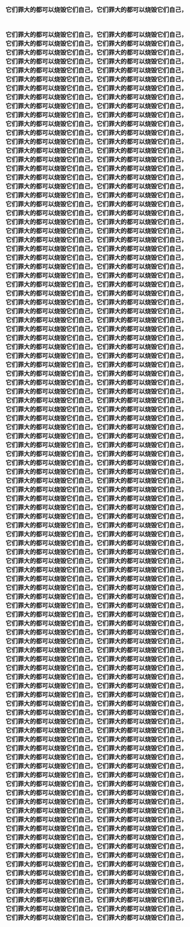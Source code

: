 <h3>
<br>它们罪大的都可以烧毁它们自己，它们罪大的都可以烧毁它们自己，
</h3>
<h3>
<br>它们罪大的都可以烧毁它们自己，它们罪大的都可以烧毁它们自己，
<br>它们罪大的都可以烧毁它们自己，它们罪大的都可以烧毁它们自己，
<br>它们罪大的都可以烧毁它们自己，它们罪大的都可以烧毁它们自己，
<br>它们罪大的都可以烧毁它们自己，它们罪大的都可以烧毁它们自己，
<br>它们罪大的都可以烧毁它们自己，它们罪大的都可以烧毁它们自己，
<br>它们罪大的都可以烧毁它们自己，它们罪大的都可以烧毁它们自己，
<br>它们罪大的都可以烧毁它们自己，它们罪大的都可以烧毁它们自己，
<br>它们罪大的都可以烧毁它们自己，它们罪大的都可以烧毁它们自己，
<br>它们罪大的都可以烧毁它们自己，它们罪大的都可以烧毁它们自己，
<br>它们罪大的都可以烧毁它们自己，它们罪大的都可以烧毁它们自己，
<br>它们罪大的都可以烧毁它们自己，它们罪大的都可以烧毁它们自己，
<br>它们罪大的都可以烧毁它们自己，它们罪大的都可以烧毁它们自己，
<br>它们罪大的都可以烧毁它们自己，它们罪大的都可以烧毁它们自己，
<br>它们罪大的都可以烧毁它们自己，它们罪大的都可以烧毁它们自己，
<br>它们罪大的都可以烧毁它们自己，它们罪大的都可以烧毁它们自己，
<br>它们罪大的都可以烧毁它们自己，它们罪大的都可以烧毁它们自己，
<br>它们罪大的都可以烧毁它们自己，它们罪大的都可以烧毁它们自己，
<br>它们罪大的都可以烧毁它们自己，它们罪大的都可以烧毁它们自己，
<br>它们罪大的都可以烧毁它们自己，它们罪大的都可以烧毁它们自己，
<br>它们罪大的都可以烧毁它们自己，它们罪大的都可以烧毁它们自己，
<br>它们罪大的都可以烧毁它们自己，它们罪大的都可以烧毁它们自己，
<br>它们罪大的都可以烧毁它们自己，它们罪大的都可以烧毁它们自己，
<br>它们罪大的都可以烧毁它们自己，它们罪大的都可以烧毁它们自己，
<br>它们罪大的都可以烧毁它们自己，它们罪大的都可以烧毁它们自己，
<br>它们罪大的都可以烧毁它们自己，它们罪大的都可以烧毁它们自己，
<br>它们罪大的都可以烧毁它们自己，它们罪大的都可以烧毁它们自己，
<br>它们罪大的都可以烧毁它们自己，它们罪大的都可以烧毁它们自己，
<br>它们罪大的都可以烧毁它们自己，它们罪大的都可以烧毁它们自己，
<br>它们罪大的都可以烧毁它们自己，它们罪大的都可以烧毁它们自己，
<br>它们罪大的都可以烧毁它们自己，它们罪大的都可以烧毁它们自己，
<br>它们罪大的都可以烧毁它们自己，它们罪大的都可以烧毁它们自己，
<br>它们罪大的都可以烧毁它们自己，它们罪大的都可以烧毁它们自己，
<br>它们罪大的都可以烧毁它们自己，它们罪大的都可以烧毁它们自己，
<br>它们罪大的都可以烧毁它们自己，它们罪大的都可以烧毁它们自己，
<br>它们罪大的都可以烧毁它们自己，它们罪大的都可以烧毁它们自己，
<br>它们罪大的都可以烧毁它们自己，它们罪大的都可以烧毁它们自己，
<br>它们罪大的都可以烧毁它们自己，它们罪大的都可以烧毁它们自己，
<br>它们罪大的都可以烧毁它们自己，它们罪大的都可以烧毁它们自己，
<br>它们罪大的都可以烧毁它们自己，它们罪大的都可以烧毁它们自己，
<br>它们罪大的都可以烧毁它们自己，它们罪大的都可以烧毁它们自己，
<br>它们罪大的都可以烧毁它们自己，它们罪大的都可以烧毁它们自己，
<br>它们罪大的都可以烧毁它们自己，它们罪大的都可以烧毁它们自己，
<br>它们罪大的都可以烧毁它们自己，它们罪大的都可以烧毁它们自己，
<br>它们罪大的都可以烧毁它们自己，它们罪大的都可以烧毁它们自己，
<br>它们罪大的都可以烧毁它们自己，它们罪大的都可以烧毁它们自己，
<br>它们罪大的都可以烧毁它们自己，它们罪大的都可以烧毁它们自己，
<br>它们罪大的都可以烧毁它们自己，它们罪大的都可以烧毁它们自己，
<br>它们罪大的都可以烧毁它们自己，它们罪大的都可以烧毁它们自己，
<br>它们罪大的都可以烧毁它们自己，它们罪大的都可以烧毁它们自己，
<br>它们罪大的都可以烧毁它们自己，它们罪大的都可以烧毁它们自己，
<br>它们罪大的都可以烧毁它们自己，它们罪大的都可以烧毁它们自己，
<br>它们罪大的都可以烧毁它们自己，它们罪大的都可以烧毁它们自己，
<br>它们罪大的都可以烧毁它们自己，它们罪大的都可以烧毁它们自己，
<br>它们罪大的都可以烧毁它们自己，它们罪大的都可以烧毁它们自己，
<br>它们罪大的都可以烧毁它们自己，它们罪大的都可以烧毁它们自己，
<br>它们罪大的都可以烧毁它们自己，它们罪大的都可以烧毁它们自己，
<br>它们罪大的都可以烧毁它们自己，它们罪大的都可以烧毁它们自己，
<br>它们罪大的都可以烧毁它们自己，它们罪大的都可以烧毁它们自己，
<br>它们罪大的都可以烧毁它们自己，它们罪大的都可以烧毁它们自己，
<br>它们罪大的都可以烧毁它们自己，它们罪大的都可以烧毁它们自己，
<br>它们罪大的都可以烧毁它们自己，它们罪大的都可以烧毁它们自己，
<br>它们罪大的都可以烧毁它们自己，它们罪大的都可以烧毁它们自己，
<br>它们罪大的都可以烧毁它们自己，它们罪大的都可以烧毁它们自己，
<br>它们罪大的都可以烧毁它们自己，它们罪大的都可以烧毁它们自己，
<br>它们罪大的都可以烧毁它们自己，它们罪大的都可以烧毁它们自己，
<br>它们罪大的都可以烧毁它们自己，它们罪大的都可以烧毁它们自己，
<br>它们罪大的都可以烧毁它们自己，它们罪大的都可以烧毁它们自己，
<br>它们罪大的都可以烧毁它们自己，它们罪大的都可以烧毁它们自己，
<br>它们罪大的都可以烧毁它们自己，它们罪大的都可以烧毁它们自己，
<br>它们罪大的都可以烧毁它们自己，它们罪大的都可以烧毁它们自己，
<br>它们罪大的都可以烧毁它们自己，它们罪大的都可以烧毁它们自己，
<br>它们罪大的都可以烧毁它们自己，它们罪大的都可以烧毁它们自己，
<br>它们罪大的都可以烧毁它们自己，它们罪大的都可以烧毁它们自己，
<br>它们罪大的都可以烧毁它们自己，它们罪大的都可以烧毁它们自己，
<br>它们罪大的都可以烧毁它们自己，它们罪大的都可以烧毁它们自己，
<br>它们罪大的都可以烧毁它们自己，它们罪大的都可以烧毁它们自己，
<br>它们罪大的都可以烧毁它们自己，它们罪大的都可以烧毁它们自己，
<br>它们罪大的都可以烧毁它们自己，它们罪大的都可以烧毁它们自己，
<br>它们罪大的都可以烧毁它们自己，它们罪大的都可以烧毁它们自己，
<br>它们罪大的都可以烧毁它们自己，它们罪大的都可以烧毁它们自己，
<br>它们罪大的都可以烧毁它们自己，它们罪大的都可以烧毁它们自己，
<br>它们罪大的都可以烧毁它们自己，它们罪大的都可以烧毁它们自己，
<br>它们罪大的都可以烧毁它们自己，它们罪大的都可以烧毁它们自己，
<br>它们罪大的都可以烧毁它们自己，它们罪大的都可以烧毁它们自己，
<br>它们罪大的都可以烧毁它们自己，它们罪大的都可以烧毁它们自己，
<br>它们罪大的都可以烧毁它们自己，它们罪大的都可以烧毁它们自己，
<br>它们罪大的都可以烧毁它们自己，它们罪大的都可以烧毁它们自己，
<br>它们罪大的都可以烧毁它们自己，它们罪大的都可以烧毁它们自己，
<br>它们罪大的都可以烧毁它们自己，它们罪大的都可以烧毁它们自己，
<br>它们罪大的都可以烧毁它们自己，它们罪大的都可以烧毁它们自己，
<br>它们罪大的都可以烧毁它们自己，它们罪大的都可以烧毁它们自己，
<br>它们罪大的都可以烧毁它们自己，它们罪大的都可以烧毁它们自己，
<br>它们罪大的都可以烧毁它们自己，它们罪大的都可以烧毁它们自己，
<br>它们罪大的都可以烧毁它们自己，它们罪大的都可以烧毁它们自己，
<br>它们罪大的都可以烧毁它们自己，它们罪大的都可以烧毁它们自己，
<br>它们罪大的都可以烧毁它们自己，它们罪大的都可以烧毁它们自己，
<br>它们罪大的都可以烧毁它们自己，它们罪大的都可以烧毁它们自己，
<br>它们罪大的都可以烧毁它们自己，它们罪大的都可以烧毁它们自己，
<br>它们罪大的都可以烧毁它们自己，它们罪大的都可以烧毁它们自己，
<br>它们罪大的都可以烧毁它们自己，它们罪大的都可以烧毁它们自己，
</h3>
